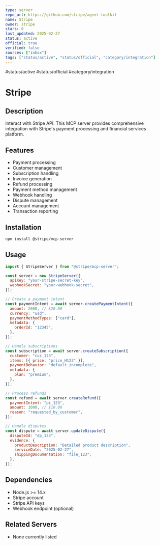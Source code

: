 ```yaml
---
type: server
repo_url: https://github.com/stripe/agent-toolkit
name: Stripe
owner: stripe
stars: 0
last_updated: 2025-02-27
status: active
official: true
verified: false
sources: ["inbox"]
tags: ["status/active", "status/official", "category/integration"]
---
```


#status/active #status/official #category/integration

# Stripe

## Description

Interact with Stripe API. This MCP server provides comprehensive integration with Stripe's payment processing and financial services platform.

## Features

- Payment processing
- Customer management
- Subscription handling
- Invoice generation
- Refund processing
- Payment method management
- Webhook handling
- Dispute management
- Account management
- Transaction reporting

## Installation

```bash
npm install @stripe/mcp-server
```

## Usage

```javascript
import { StripeServer } from "@stripe/mcp-server";

const server = new StripeServer({
  apiKey: "your-stripe-secret-key",
  webhookSecret: "your-webhook-secret",
});

// Create a payment intent
const paymentIntent = await server.createPaymentIntent({
  amount: 2000, // $20.00
  currency: "usd",
  paymentMethodTypes: ["card"],
  metadata: {
    orderId: "12345",
  },
});

// Handle subscriptions
const subscription = await server.createSubscription({
  customer: "cus_123",
  items: [{ price: "price_H123" }],
  paymentBehavior: "default_incomplete",
  metadata: {
    plan: "premium",
  },
});

// Process refunds
const refund = await server.createRefund({
  paymentIntent: "pi_123",
  amount: 1000, // $10.00
  reason: "requested_by_customer",
});

// Handle disputes
const dispute = await server.updateDispute({
  disputeId: "dp_123",
  evidence: {
    productDescription: "Detailed product description",
    serviceDate: "2025-02-27",
    shippingDocumentation: "file_123",
  },
});
```

## Dependencies

- Node.js >= 14.x
- Stripe account
- Stripe API keys
- Webhook endpoint (optional)

## Related Servers

- None currently listed
